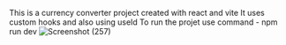 This is a currency converter project created with react and vite
It uses custom hooks and also using useId
To run the projet use command - npm run dev
![Screenshot (257)](https://github.com/Smishra-solveda/Currency-Converter/assets/133752093/e17e6715-9b59-47b2-957c-89aab7f1638f)
